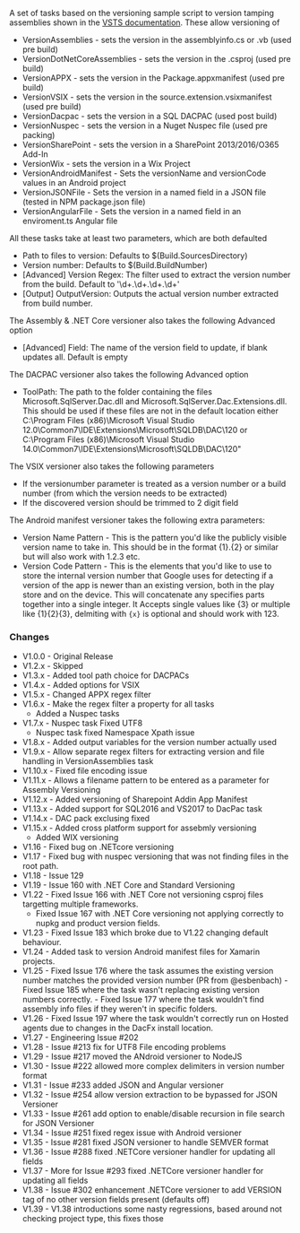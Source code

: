 
A set of tasks based on the versioning sample script to version tamping assemblies shown in the [VSTS documentation](https://msdn.microsoft.com/Library/vs/alm/Build/scripts/index
). These allow versioning of

* VersionAssemblies - sets the version in the assemblyinfo.cs or .vb (used pre build)
* VersionDotNetCoreAssemblies - sets the version in the .csproj (used pre build)
* VersionAPPX - sets the version in the Package.appxmanifest (used pre build)
* VersionVSIX - sets the version in the source.extension.vsixmanifest (used pre build)
* VersionDacpac - sets the version in a SQL DACPAC (used post build)
* VersionNuspec - sets the version in a Nuget Nuspec file (used pre packing)
* VersionSharePoint - sets the version in a SharePoint 2013/2016/O365 Add-In
* VersionWix - sets the version in a Wix Project
* VersionAndroidManifest - Sets the versionName and versionCode values in an Android project
* VersionJSONFile - Sets the version in a named field in a JSON file (tested in NPM package.json file)
* VersionAngularFile - Sets the version in a named field in an enviroment.ts Angular file

All these tasks take at least two parameters, which are both defaulted

* Path to files to version: Defaults to $(Build.SourcesDirectory)
* Version number: Defaults to $(Build.BuildNumber)
* [Advanced] Version Regex: The filter used to extract the version number from the build. Default to '\d+\.\d+\.\d+\.\d+'
* [Output] OutputVersion: Outputs the actual version number extracted from build number.

The Assembly & .NET Core versioner also takes the following Advanced option

* [Advanced] Field: The name of the version field to update, if blank updates all. Default is empty

The DACPAC versioner also takes the following Advanced option

* ToolPath: The path to the folder containing the files Microsoft.SqlServer.Dac.dll and Microsoft.SqlServer.Dac.Extensions.dll. This should be used if these files are not in the default location either C:\Program Files (x86)\Microsoft Visual Studio 12.0\Common7\IDE\Extensions\Microsoft\SQLDB\DAC\120 or C:\Program Files (x86)\Microsoft Visual Studio 14.0\Common7\IDE\Extensions\Microsoft\SQLDB\DAC\120"

The VSIX versioner also takes the following parameters

* If the versionumber parameter is treated as a version number or a build number (from which the version needs to be extracted)
* If the discovered version should be trimmed to 2 digit field

The Android manifest versioner takes the following extra parameters:

* Version Name Pattern - This is the pattern you'd like the publicly visible version name to take in. This should be in the format {1}.{2} or similar but will also work with 1.2.3 etc.
* Version Code Pattern - This is the elements that you'd like to use to store the internal version number that Google uses for detecting if a version of the app is newer than an existing version, both in the play store and on the device. This will concatenate any specifies parts together into a single integer. It Accepts single values like {3} or multiple like {1}{2}{3}, delmiting with `{x}` is optional and should work with 123.

### Changes

- V1.0.0 - Original Release
- V1.2.x - Skipped
- V1.3.x - Added tool path choice for DACPACs
- V1.4.x - Added options for VSIX
- V1.5.x - Changed APPX regex filter
- V1.6.x - Make the regex filter a property for all tasks
    - Added a Nuspec tasks
- V1.7.x - Nuspec task Fixed UTF8
    - Nuspec task fixed Namespace Xpath issue
- V1.8.x - Added output variables for the version number actually used
- V1.9.x - Allow separate regex filters for extracting version and file handling in VersionAssemblies task
- V1.10.x - Fixed file encoding issue
- V1.11.x - Allows a filename pattern to be entered as a parameter for Assembly Versioning
- V1.12.x - Added versioning of Sharepoint Addin App Manifest
- V1.13.x - Added support for SQL2016 and VS2017 to DacPac task
- V1.14.x - DAC pack exclusing fixed
- V1.15.x - Added cross platform support for assebmly versioning
    - Added WIX versioning
- V1.16   - Fixed bug on .NETcore versioning
- V1.17   - Fixed bug with nuspec versioning that was not finding files in the root path.
- V1.18   - Issue 129
- V1.19   - Issue 160 with .NET Core and Standard Versioning
- V1.22   - Fixed Issue 166 with .NET Core not versioning csproj files targetting multiple frameworks.
    - Fixed Issue 167 with .NET Core versioning not applying correctly to nupkg and product version fields.
- V1.23   - Fixed Issue 183 which broke due to V1.22 changing default behaviour.
- V1.24   - Added task to version Android manifest files for Xamarin projects.
- V1.25   - Fixed Issue 176 where the task assumes the existing version number matches the provided version number (PR from @esbenbach)
          - Fixed Issue 185 where the task wasn't replacing existing version numbers correctly.
          - Fixed Issue 177 where the task wouldn't find assembly info files if they weren't in specific folders.
- V1.26   - Fixed Issue 197 where the task wouldn't correctly run on Hosted agents due to changes in the DacFx install location.
- V1.27   - Engineering Issue #202
- V1.28   - Issue #213 fix for UTF8 File encoding problems 
- V1.29   - Issue #217 moved the ANdroid versioner to NodeJS
- V1.30   - Issue #222 allowed more complex delimiters in version number format
- V1.31   - Issue #233 added JSON and Angular versioner
- V1.32   - Issue #254 allow version extraction to be bypassed for JSON Versioner 
- V1.33   - Issue #261 add option to enable/disable recursion in file search for JSON Versioner 
- V1.34   - Issue #251 fixed regex issue with Android versioner
- V1.35   - Issue #281 fixed JSON versioner to handle SEMVER format
- V1.36   - Issue #288 fixed .NETCore versioner handler for updating all fields
- V1.37   - More for Issue #293 fixed .NETCore versioner handler for updating all fields
- V1.38   - Issue #302 enhancement .NETCore versioner to add VERSION tag of no other version fields present (defaults off)
- V1.39   - V1.38 introductions some nasty regressions, based around not checking project type, this fixes those 

